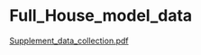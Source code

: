 # Full_House_model_data

[Supplement_data_collection.pdf](https://github.com/yanshenlmx/Full_House_model_data/files/9399678/Supplement_data_collection.pdf)
